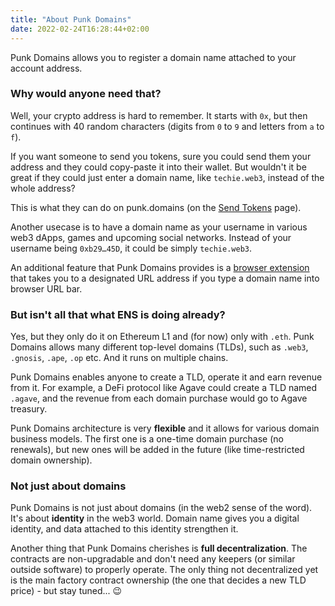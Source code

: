 ```yaml
---
title: "About Punk Domains"
date: 2022-02-24T16:28:44+02:00
---
```


Punk Domains allows you to register a domain name attached to your account address.

### Why would anyone need that?

Well, your crypto address is hard to remember. It starts with `0x`, but then continues with 40 random characters (digits from `0` to `9` and letters from `a` to `f`).

If you want someone to send you tokens, sure you could send them your address and they could copy-paste it into their wallet. But wouldn't it be great if they could just enter a domain name, like `techie.web3`, instead of the whole address?

This is what they can do on punk.domains (on the [Send Tokens](https://punk.domains/#/send-tokens) page).

Another usecase is to have a domain name as your username in various web3 dApps, games and upcoming social networks. Instead of your username being `0xb29…45D`, it could be simply `techie.web3`.

An additional feature that Punk Domains provides is a [browser extension](https://chrome.google.com/webstore/detail/punk-domains/mdcmgmmealkedhjjpapbgoiabnkgieem) that takes you to a designated URL address if you type a domain name into browser URL bar.

### But isn't all that what ENS is doing already?

Yes, but they only do it on Ethereum L1 and (for now) only with `.eth`. Punk Domains allows many different top-level domains (TLDs), such as `.web3`, `.gnosis`, `.ape`, `.op` etc. And it runs on multiple chains.

Punk Domains enables anyone to create a TLD, operate it and earn revenue from it. For example, a DeFi protocol like Agave could create a TLD named `.agave`, and the revenue from each domain purchase would go to Agave treasury.

Punk Domains architecture is very **flexible** and it allows for various domain business models. The first one is a one-time domain purchase (no renewals), but new ones will be added in the future (like time-restricted domain ownership).

### Not just about domains

Punk Domains is not just about domains (in the web2 sense of the word). It's about **identity** in the web3 world. Domain name gives you a digital identity, and data attached to this identity strengthen it.

Another thing that Punk Domains cherishes is **full decentralization**. The contracts are non-upgradable and don't need any keepers (or similar outside software) to properly operate. The only thing not decentralized yet is the main factory contract ownership (the one that decides a new TLD price) - but stay tuned... 😉
